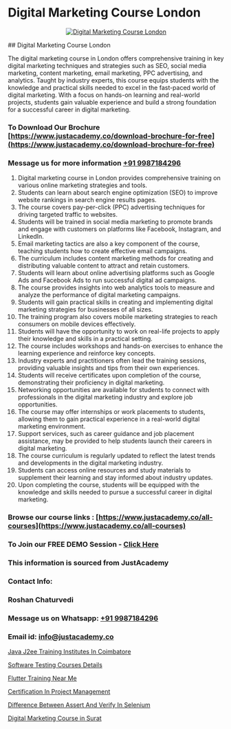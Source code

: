 # Digital Marketing Course London

<p align="center">
  <a href="https://justacademy.co/course-detail/digital-marketing">
    <img src="https://justacademy.co/storage2/course_image/1676636720_course_image.webp" alt="Digital Marketing Course London">
  </a>
</p>
## Digital Marketing Course London

The digital marketing course in London offers comprehensive training in key digital marketing techniques and strategies such as SEO, social media marketing, content marketing, email marketing, PPC advertising, and analytics. Taught by industry experts, this course equips students with the knowledge and practical skills needed to excel in the fast-paced world of digital marketing. With a focus on hands-on learning and real-world projects, students gain valuable experience and build a strong foundation for a successful career in digital marketing.
### To Download Our Brochure [https://www.justacademy.co/download-brochure-for-free](https://www.justacademy.co/download-brochure-for-free)
### Message us for more information [+91 9987184296](https://api.whatsapp.com/send?phone=919987184296)
1) Digital marketing course in London provides comprehensive training on various online marketing strategies and tools.
2) Students can learn about search engine optimization (SEO) to improve website rankings in search engine results pages.
3) The course covers pay-per-click (PPC) advertising techniques for driving targeted traffic to websites.
4) Students will be trained in social media marketing to promote brands and engage with customers on platforms like Facebook, Instagram, and LinkedIn.
5) Email marketing tactics are also a key component of the course, teaching students how to create effective email campaigns.
6) The curriculum includes content marketing methods for creating and distributing valuable content to attract and retain customers.
7) Students will learn about online advertising platforms such as Google Ads and Facebook Ads to run successful digital ad campaigns.
8) The course provides insights into web analytics tools to measure and analyze the performance of digital marketing campaigns.
9) Students will gain practical skills in creating and implementing digital marketing strategies for businesses of all sizes.
10) The training program also covers mobile marketing strategies to reach consumers on mobile devices effectively.
11) Students will have the opportunity to work on real-life projects to apply their knowledge and skills in a practical setting.
12) The course includes workshops and hands-on exercises to enhance the learning experience and reinforce key concepts.
13) Industry experts and practitioners often lead the training sessions, providing valuable insights and tips from their own experiences.
14) Students will receive certificates upon completion of the course, demonstrating their proficiency in digital marketing.
15) Networking opportunities are available for students to connect with professionals in the digital marketing industry and explore job opportunities.
16) The course may offer internships or work placements to students, allowing them to gain practical experience in a real-world digital marketing environment.
17) Support services, such as career guidance and job placement assistance, may be provided to help students launch their careers in digital marketing.
18) The course curriculum is regularly updated to reflect the latest trends and developments in the digital marketing industry.
19) Students can access online resources and study materials to supplement their learning and stay informed about industry updates.
20) Upon completing the course, students will be equipped with the knowledge and skills needed to pursue a successful career in digital marketing.

### Browse our course links : [https://www.justacademy.co/all-courses](https://www.justacademy.co/all-courses) 
### To Join our FREE DEMO Session - [Click Here](https://www.justacademy.co/register-for-course-demo)


### This information is sourced from JustAcademy
### Contact Info:
### Roshan Chaturvedi
### Message us on Whatsapp: [+91 9987184296](https://api.whatsapp.com/send?phone=919987184296)
### Email id: [info@justacademy.co](mailto:info@justacademy.co)
                
[Java J2ee Training Institutes In Coimbatore](https://www.linkedin.com/pulse/java-j2ee-training-institutes-coimbatore-justacademy-beangaluru-zucie?trackingId=Y1IadZpF%2BfFvp08sTde7YA%3D%3D&lipi=urn%3Ali%3Apage%3Ad_flagship3_company_admin%3BV3sjVNqrQV6LT8YmMJxhFA%3D%3D)

[Software Testing Courses Details](https://www.linkedin.com/pulse/software-testing-courses-details-justacademy-hyderabad-8vytc?trackingId=fotrTSEa770k1u0un4MooQ%3D%3D&lipi=urn%3Ali%3Apage%3Ad_flagship3_company_admin%3BTQqAo3EXQ4e%2F8vuh2btaXQ%3D%3D)

[Flutter Training Near Me](https://medium.com/@prempja40/flutter-training-near-me-1049c9488646)

[Certification In Project Management](https://medium.com/@namusn/certification-in-project-management-a2669410b62a)

[Difference Between Assert And Verify In Selenium](https://justacademyin.github.io/justacademy/difference-between-assert-and-verify-in-selenium)

[Digital Marketing Course in Surat](https://justacademyin.github.io/justacademy/digital-marketing-course-in-surat)

